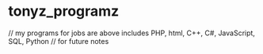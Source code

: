# tonyz_programz
// my programs for jobs are above includes PHP, html, C++, C#, JavaScript, SQL, Python
// for future notes
